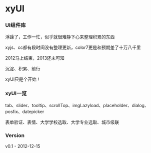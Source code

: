 xyUI
====

### UI组件库

浮躁了，工作一忙，似乎就很难静下心来整理积累的东西

xyjs、cc都有段时间没有整理更新，color7更是和预期差了十万八千里

2012马上结束，2013还未可知

沉淀、积累、前行

xyUI只是个开始！

### xyUI一览

tab、slider、tooltip、scrollTop、imgLazyload、placeholder、dialog、posfix、datepicker

表单验证、表情、大学学校选取、大学专业选取、城市级联

### Version

v0.1 - 2012-12-15
